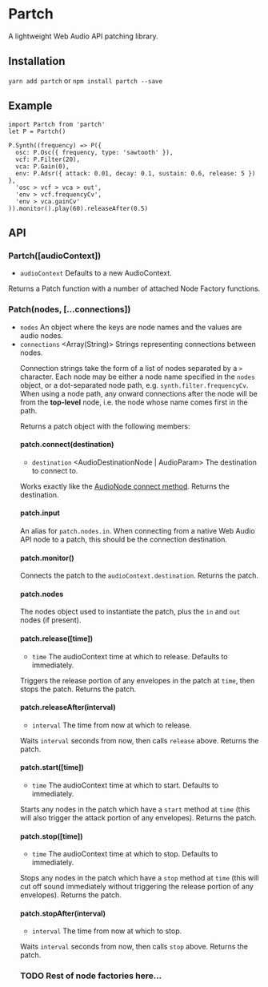 # Partch

A lightweight Web Audio API patching library.

## Installation

`yarn add partch` or `npm install partch --save`

## Example

```
import Partch from 'partch'
let P = Partch()

P.Synth((frequency) => P({
  osc: P.Osc({ frequency, type: 'sawtooth' }),
  vcf: P.Filter(20),
  vca: P.Gain(0),
  env: P.Adsr({ attack: 0.01, decay: 0.1, sustain: 0.6, release: 5 })
},
  'osc > vcf > vca > out',
  'env > vcf.frequencyCv',
  'env > vca.gainCv'
)).monitor().play(60).releaseAfter(0.5)
```

## API

### Partch([audioContext])

- `audioContext` <AudioContext> Defaults to a new AudioContext.

Returns a Patch function with a number of attached Node Factory functions.

### Patch(nodes, [...connections])

- `nodes` <Object> An object where the keys are node names and the values are audio nodes.
- `connections` <Array(String)> Strings representing connections between nodes.

Connection strings take the form of a list of nodes separated by a `>` character. Each node may be either a node name specified in the `nodes` object, or a dot-separated node path, e.g. `synth.filter.frequencyCv`. When using a node path, any onward connections after the node will be from the __top-level__ node, i.e. the node whose name comes first in the path.

Returns a patch object with the following members:

#### patch.connect(destination)

- `destination` <AudioDestinationNode | AudioParam> The destination to connect to.

Works exactly like the [AudioNode connect method](https://developer.mozilla.org/en-US/docs/Web/API/AudioNode/connect). Returns the destination.

#### patch.input

An alias for `patch.nodes.in`. When connecting from a native Web Audio API node to a patch, this should be the connection destination.

#### patch.monitor()

Connects the patch to the `audioContext.destination`. Returns the patch.

#### patch.nodes

The nodes object used to instantiate the patch, plus the `in` and `out` nodes (if present).

#### patch.release([time])

- `time` <Integer> The audioContext time at which to release. Defaults to immediately.

Triggers the release portion of any envelopes in the patch at `time`, then stops the patch. Returns the patch.

#### patch.releaseAfter(interval)

- `interval` <Integer> The time from now at which to release.

Waits `interval` seconds from now, then calls `release` above. Returns the patch.

#### patch.start([time])

- `time` <Integer> The audioContext time at which to start. Defaults to immediately.

Starts any nodes in the patch which have a `start` method at `time` (this will also trigger the attack portion of any envelopes). Returns the patch.

#### patch.stop([time])

- `time` <Integer> The audioContext time at which to stop. Defaults to immediately.

Stops any nodes in the patch which have a `stop` method at `time` (this will cut off sound immediately without triggering the release portion of any envelopes). Returns the patch.

#### patch.stopAfter(interval)

- `interval` <Integer> The time from now at which to stop.

Waits `interval` seconds from now, then calls `stop` above. Returns the patch.

### TODO Rest of node factories here...
